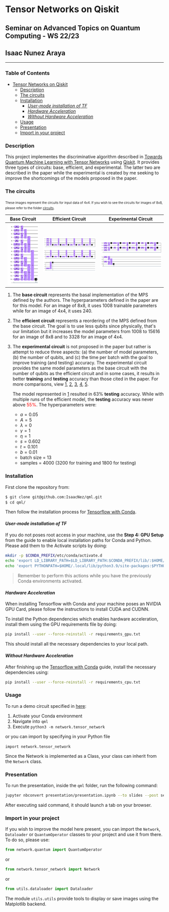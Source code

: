 # Tensor Networks on Qiskit
## Seminar on Advanced Topics on Quantum Computing - WS 22/23
## Isaac Nunez Araya
---
### Table of Contents
- [Tensor Networks on Qiskit](#tensor-networks-on-qiskit)
  * [Description](#--description--)
  * [The circuits](#--the-circuits--)
  * [Installation](#--installation--)
    - [_User-mode installation of TF_](#-user-mode-installation-of-tf-)
    - [_Hardware Acceleration_](#-hardware-acceleration-)
    - [_Without Hardware Acceleration_](#-without-hardware-acceleration-)
  * [Usage](#--usage--)
  * [Presentation](#--presentation--)
  * [Import in your project](#--import-in-your-project--)

### **Description**
This project implementes the discriminative algorithm described in [Towards Quantum Machine Learning with Tensor Networks](https://arxiv.org/pdf/1803.11537.pdf) using [Qiskit](https://qiskit.org/). It provides three types of circuits: base, efficient, and experimental. The latter two are described in the paper while the experimental is created by me seeking to improve the shortcomings of the models proposed in the paper.

### **The circuits**

<font size="1">These images represent the circuits for input data of 4x4. If you wish to see the circuits for images of 8x8, please refer to the folder [circuits](circuits/).</font>

|Base Circuit| Efficient Circuit|Experimental Circuit|
|------------|------------------|--------------------|
|![Base circuit](circuits/circuit_normal_4x4.png)|![Efficient circuit](circuits/circuit_efficient_4x4.png)|![Experimental circuit](circuits/circuit_experimental_4x4.png)|


1. The **base circuit** represents the basal implementation of the MPS defined by the authors. The hyperparameters defined in the paper are for this model. For an image of 8x8, it uses 1008 trainable parameters while for an image of 4x4, it uses 240.
2. The **efficient circuit** represents a reordering of the MPS defined from the base circuit. The goal is to use less qubits since physically, that's our limitation but it increases the model parameters from 1008 to 15616 for an image of 8x8 and to 3328 for an image of 4x4.
3. The **experimental circuit** is not proposed in the paper but rather is attempt to reduce three aspects: (a) the number of model parameters, (b) the number of qubits, and (c) the time per batch with the goal to improve training (and testing) accuracy. The experimental circuit provides the same model parameters as the base circuit with the number of qubits as the efficient circuit and in some cases, it results in better **training** and **testing** accuracy than those cited in the paper. For more comparisons, view [1], [2], [3], [4], [5].
  
    The model represented in [1] resulted in 63% **testing** accuracy. While with multiple runs of the efficient model, the **testing** accuracy was never above <font color="red">55%</font>. The hyperparameters were:
    
    * $a = 0.05$
    * $A = 5$
    * $\lambda = 0$
    * $\gamma = 1$
    * $\eta = 1$
    * $s = 0.602$
    * $t = 0.101$
    * $b = 0.01$
    * batch size = 13
    * samples = 4000 (3200 for training and 1800 for testing)

[1]: results/experimental_13/circuit_experimental_accuracy_4x4.png "Experimental circuit with batch size of 13 and an image 4x4"
[2]: results/experimental_20/circuit_experimental_accuracy_4x4.png "Experimental circuit with batch size of 13 and an image 4x4"
[3]: results/experimental_20/circuit_experimental_accuracy_8x8.png "Experimental circuit with batch size of 13 and an image 8x8"
[4]: results/efficient/circuit_efficient_accuracy_4x4.png "Efficient circuit with batch size of 13 and an image 4x4"
[5]: results/efficient/circuit_efficient_accuracy_8x8.png "Efficient circuit with batch size of 13 and an image 4x4"
### **Installation**

First clone the repository from:

```bash
$ git clone git@github.com:IsaacNez/qml.git
$ cd qml/
```

Then follow the installation process for [Tensorflow with Conda](https://www.tensorflow.org/install/pip).

#### _User-mode installation of TF_
If you do not poses root access in your machine, use the **Step 4: GPU Setup** from the guide to enable local installation paths for Conda and Python. Please add them to the Activate scripts by doing:

```bash
mkdir -p $CONDA_PREFIX/etc/conda/activate.d
echo 'export LD_LIBRARY_PATH=$LD_LIBRARY_PATH:$CONDA_PREFIX/lib/:$HOME/.local' > $CONDA_PREFIX/etc/conda/activate.d/env_vars.sh
echo 'export PYTHONPATH=$HOME/.local/lib/python3.9/site-packages:$PYTHONPATH >> $CONDA_PREFIX/etc/conda/activate.d/env_vars.sh
```

> Remember to perform this actions while you have the previously Conda environments activated.

#### _Hardware Acceleration_
When installing Tensorflow with Conda and your machine poses an NVIDIA GPU Card, please follow the instructions to install CUDA and CUDNN.

To install the Python dependencies which enables hardware acceleration, install them using the GPU requirements file by doing:

```bash
pip install --user --force-reinstall -r requirements_gpu.txt
```

This should install all the necessary dependencies to your local path.

#### _Without Hardware Acceleration_
After finishing up the [Tensorflow with Conda](https://www.tensorflow.org/install/pip) guide, install the necessary dependencies using:

```bash
pip install --user --force-reinstall -r requirements_cpu.txt
```

### **Usage**
To run a demo circuit specified in [here](network/tensor_network.py#L427):

1. Activate your Conda environment
2. Navigate into `qml`
3. Execute `python3 -m network.tensor_network` 

or you can import by specifying in your Python file 

`import network.tensor_network`

Since the Network is implemented as a Class, your class can inherit from the `Network` class.

### **Presentation**
To run the presentation, inside the `qml` folder, run the following command:

```bash
jupyter nbconvert presentation/presentation.ipynb --to slides --post serve
```

After executing said command, it should launch a tab on your browser.

### **Import in your project**

If you wish to improve the model here present, you can import the `Network`, `Dataloader` or `QuantumOperator` classes to your project and use it from there. To do so, please use:

```python
from network.quantum import QuantumOperator
```
or
```python
from network.tensor_network import Network
```
or
```python
from utils.dataloader import Dataloader
```

The module `utils.utils` provide tools to display or save images using the Matplotlib backend. 